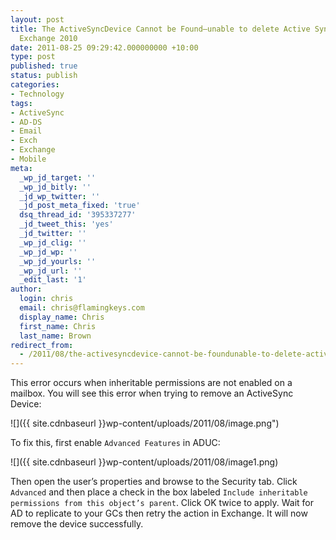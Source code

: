 ```yaml
---
layout: post
title: The ActiveSyncDevice Cannot be Found–unable to delete Active Sync Devices in
  Exchange 2010
date: 2011-08-25 09:29:42.000000000 +10:00
type: post
published: true
status: publish
categories:
- Technology
tags:
- ActiveSync
- AD-DS
- Email
- Exch
- Exchange
- Mobile
meta:
  _wp_jd_target: ''
  _wp_jd_bitly: ''
  _jd_wp_twitter: ''
  _jd_post_meta_fixed: 'true'
  dsq_thread_id: '395337277'
  _jd_tweet_this: 'yes'
  _jd_twitter: ''
  _wp_jd_clig: ''
  _wp_jd_wp: ''
  _wp_jd_yourls: ''
  _wp_jd_url: ''
  _edit_last: '1'
author:
  login: chris
  email: chris@flamingkeys.com
  display_name: Chris
  first_name: Chris
  last_name: Brown
redirect_from:
  - /2011/08/the-activesyncdevice-cannot-be-foundunable-to-delete-active-sync-devices-in-exchange-2010/
---
```


This error occurs when inheritable permissions are not enabled on a mailbox. You will see this error when trying to remove an ActiveSync Device:

![]({{ site.cdnbaseurl }}wp-content/uploads/2011/08/image.png")

To fix this, first enable `Advanced Features` in ADUC:

![]({{ site.cdnbaseurl }}wp-content/uploads/2011/08/image1.png)

Then open the user’s properties and browse to the Security tab. Click `Advanced` and then place a check in the box labeled `Include inheritable permissions from this object’s parent`. Click OK twice to apply. Wait for AD to replicate to your GCs then retry the action in Exchange. It will now remove the device successfully.


